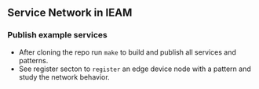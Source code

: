 ## Service Network in IEAM

### Publish example services

- After cloning the repo run `make` to build and publish all services and patterns. 
- See register secton to `register` an edge device node with a pattern and study the network behavior. 
